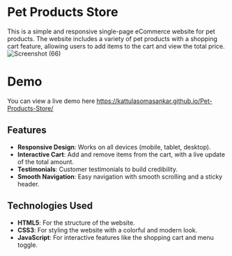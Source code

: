 # Pet Products Store
This is a simple and responsive single-page eCommerce website for pet products. The website includes a variety of pet products with a shopping cart feature, allowing users to add items to the cart and view the total price.
![Screenshot (66)](https://github.com/user-attachments/assets/fb8f6b33-e7ce-43a0-bff5-8108dcb82811)
# Demo
You can view a live demo here https://kattulasomasankar.github.io/Pet-Products-Store/

## Features

- **Responsive Design**: Works on all devices (mobile, tablet, desktop).
- **Interactive Cart**: Add and remove items from the cart, with a live update of the total amount.
- **Testimonials**: Customer testimonials to build credibility.
- **Smooth Navigation**: Easy navigation with smooth scrolling and a sticky header.

## Technologies Used

- **HTML5**: For the structure of the website.
- **CSS3**: For styling the website with a colorful and modern look.
- **JavaScript**: For interactive features like the shopping cart and menu toggle.

